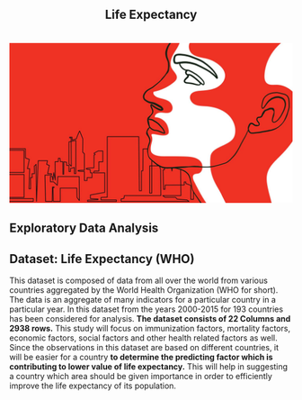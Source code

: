 ## <p align="center"> Life Expectancy <p>

<br>
 
<img src="Image/life.jpg"/>

<br>

## Exploratory Data Analysis
 

## Dataset: Life Expectancy (WHO)
	
<p>
This dataset is composed of data from all over the world from various countries aggregated by the World Health Organization (WHO for short). The data is an aggregate of many indicators for a particular country in a particular year.
In this dataset from the years 2000-2015 for 193 countries has been considered for analysis. <b>The dataset consists of 22 Columns and 2938 rows.</b> This study will focus on immunization factors, mortality factors, economic factors, social factors and other health related factors as well.
Since the observations in this dataset are based on different countries, it will be easier for a country <b>to determine the predicting factor which is contributing to lower value of life expectancy.</b> This will help in suggesting a country which area should be given importance in order to efficiently improve the life expectancy of its population.
<p>
